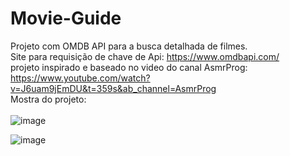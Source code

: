 # Movie-Guide
Projeto com OMDB API para a busca detalhada de filmes.
<br/>
Site para requisição de chave de Api: https://www.omdbapi.com/
<br/>
projeto inspirado e baseado no video do canal AsmrProg: https://www.youtube.com/watch?v=J6uam9jEmDU&t=359s&ab_channel=AsmrProg
<br/>
Mostra do projeto:
<br/><br/>
![image](https://user-images.githubusercontent.com/99615871/224571976-55506714-c836-43cf-b5d3-d5a808e8cbc7.png)

![image](https://user-images.githubusercontent.com/99615871/224571913-2a8e0afa-b78d-4897-8a0e-19c8c9efd4b0.png)

